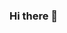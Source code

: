 ### Hi there 👋

<!--
**AtharvaGangji/AtharvaGangji** is a ✨ _special_ ✨ repository because its `README.md` (this file) appears on your GitHub profile.

Here are some ideas to get you started:

- 🔭 I’m currently working on [Flappy Bird](https://github.com/atharvagangji/flappy-bird)
- 🌱 I’m currently learning [GoDot](https://https://github.com/godotengine)
- 💬 Ask me about anything **I will be pleased to help you**
- 📫 How to reach me: [gangjiatharva@gmail.com](mailto:gangjiatharva@gmail.com)
- ⚡ Fun fact: **I love Python**
-->
